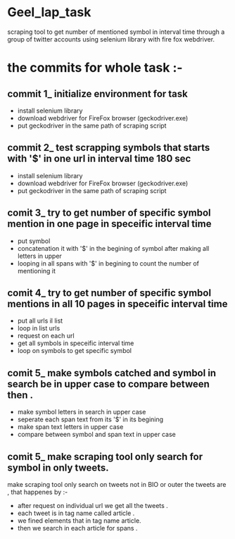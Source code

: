 # Geel_lap_task
scraping tool to get number of mentioned symbol in interval time through a group of twitter accounts using selenium library with fire fox webdriver. 

# the commits for whole task :-

## commit 1_ initialize environment for task 
- install selenium library 
- download webdriver for FireFox browser (geckodriver.exe) 
- put geckodriver in the same path of scraping script 

## commit 2_ test scrapping symbols that starts with '$' in one url in interval time 180 sec  
- install selenium library 
- download webdriver for FireFox browser (geckodriver.exe) 
- put geckodriver in the same path of scraping script 

## comit 3_ try to get number of specific symbol mention in one page in speceific interval time 
- put symbol 
- concatenation it with '$' in the begining of symbol after making all letters in upper 
- looping in all spans with '$' in begining to  count the number of mentioning it 

## comit 4_ try to get number of specific symbol mentions in all 10 pages in speceific interval time 
- put all urls il list 
- loop in list urls 
- request on each url 
- get all symbols in speceific interval time 
- loop on symbols to get specific symbol  

## comit 5_ make symbols catched and symbol in search be in upper case to compare between then .
- make symbol letters in search in upper case 
- seperate each span text from its '$' in its begining 
- make span text letters in upper case  
- compare between symbol and span text in upper case 

## comit 5_ make scraping tool only search for symbol in only tweets.
make scraping tool only search on tweets not in BIO or outer the tweets are , that happenes by :-
- after request on individual url we get all the tweets .
- each tweet is in tag name called article .  
- we fined elements that in tag name article.  
- then we search in each article for spans .

